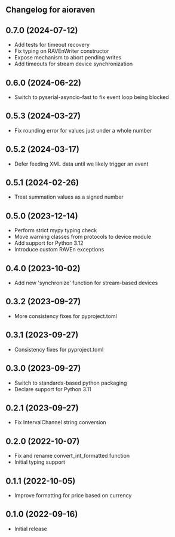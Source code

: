 ## Changelog for aioraven

0.7.0 (2024-07-12)
------------------
* Add tests for timeout recovery
* Fix typing on RAVEnWriter constructor
* Expose mechanism to abort pending writes
* Add timeouts for stream device synchronization

0.6.0 (2024-06-22)
------------------
* Switch to pyserial-asyncio-fast to fix event loop being blocked

0.5.3 (2024-03-27)
------------------
* Fix rounding error for values just under a whole number

0.5.2 (2024-03-17)
------------------
* Defer feeding XML data until we likely trigger an event

0.5.1 (2024-02-26)
------------------
* Treat summation values as a signed number

0.5.0 (2023-12-14)
------------------
* Perform strict mypy typing check
* Move warning classes from protocols to device module
* Add support for Python 3.12
* Introduce custom RAVEn exceptions

0.4.0 (2023-10-02)
------------------
* Add new 'synchronize' function for stream-based devices

0.3.2 (2023-09-27)
------------------
* More consistency fixes for pyproject.toml

0.3.1 (2023-09-27)
------------------
* Consistency fixes for pyproject.toml

0.3.0 (2023-09-27)
------------------
* Switch to standards-based python packaging
* Declare support for Python 3.11

0.2.1 (2023-09-27)
------------------
* Fix IntervalChannel string conversion

0.2.0 (2022-10-07)
------------------
* Fix and rename convert\_int\_formatted function
* Initial typing support

0.1.1 (2022-10-05)
------------------
* Improve formatting for price based on currency

0.1.0 (2022-09-16)
------------------
* Initial release
